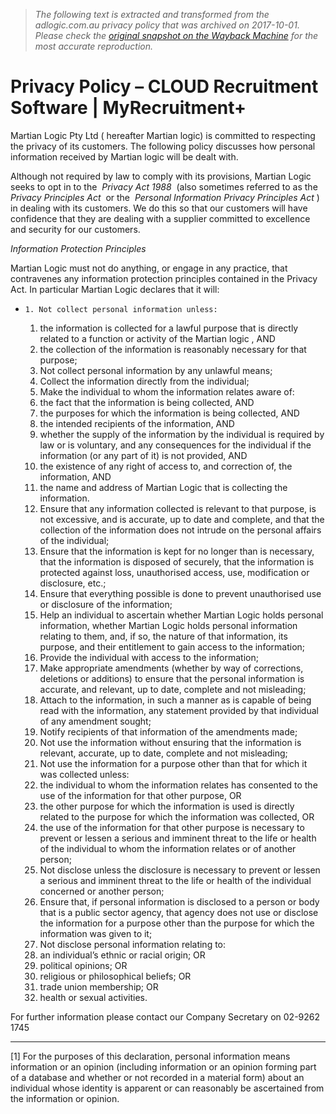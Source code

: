> *The following text is extracted and transformed from the adlogic.com.au privacy policy that was archived on 2017-10-01. Please check the [original snapshot on the Wayback Machine](https://web.archive.org/web/20171001140557id_/https%3A//myrecruitmentplus.com/privacy-policy) for the most accurate reproduction.*

# Privacy Policy – CLOUD Recruitment Software | MyRecruitment+

Martian Logic Pty Ltd ( hereafter Martian logic) is committed to respecting the privacy of its customers. The following policy discusses how personal information received by Martian logic will be dealt with.

Although not required by law to comply with its provisions, Martian Logic seeks to opt in to the  _Privacy Act 1988_  (also sometimes referred to as the  _Privacy Principles Act_  or the  _Personal Information Privacy Principles Act_ ) in dealing with its customers. We do this so that our customers will have confidence that they are dealing with a supplier committed to excellence and security for our customers.

 _Information Protection Principles_

Martian Logic must not do anything, or engage in any practice, that contravenes any information protection principles contained in the Privacy Act. In particular Martian Logic declares that it will:

  *     1. Not collect personal information unless:
      1. the information is collected for a lawful purpose that is directly related to a function or activity of the Martian logic , AND
      2. the collection of the information is reasonably necessary for that purpose;
    2. Not collect personal information by any unlawful means;
    3. Collect the information directly from the individual;
    4. Make the individual to whom the information relates aware of:
      1. the fact that the information is being collected, AND
      2. the purposes for which the information is being collected, AND
      3. the intended recipients of the information, AND
      4. whether the supply of the information by the individual is required by law or is voluntary, and any consequences for the individual if the information (or any part of it) is not provided, AND
      5. the existence of any right of access to, and correction of, the information, AND
      6. the name and address of Martian Logic that is collecting the information.
    5. Ensure that any information collected is relevant to that purpose, is not excessive, and is accurate, up to date and complete, and that the collection of the information does not intrude on the personal affairs of the individual;
    6. Ensure that the information is kept for no longer than is necessary, that the information is disposed of securely, that the information is protected against loss, unauthorised access, use, modification or disclosure, etc.;
    7. Ensure that everything possible is done to prevent unauthorised use or disclosure of the information;
    8. Help an individual to ascertain whether Martian Logic holds personal information, whether Martian Logic holds personal information relating to them, and, if so, the nature of that information, its purpose, and their entitlement to gain access to the information;
    9. Provide the individual with access to the information;
    10. Make appropriate amendments (whether by way of corrections, deletions or additions) to ensure that the personal information is accurate, and relevant, up to date, complete and not misleading;
    11. Attach to the information, in such a manner as is capable of being read with the information, any statement provided by that individual of any amendment sought;
    12. Notify recipients of that information of the amendments made;
    13. Not use the information without ensuring that the information is relevant, accurate, up to date, complete and not misleading;
    14. Not use the information for a purpose other than that for which it was collected unless:
      1. the individual to whom the information relates has consented to the use of the information for that other purpose, OR
      2. the other purpose for which the information is used is directly related to the purpose for which the information was collected, OR
      3. the use of the information for that other purpose is necessary to prevent or lessen a serious and imminent threat to the life or health of the individual to whom the information relates or of another person;
    15. Not disclose unless the disclosure is necessary to prevent or lessen a serious and imminent threat to the life or health of the individual concerned or another person;
    16. Ensure that, if personal information is disclosed to a person or body that is a public sector agency, that agency does not use or disclose the information for a purpose other than the purpose for which the information was given to it;
    17. Not disclose personal information relating to:
      1. an individual’s ethnic or racial origin; OR
      2. political opinions; OR
      3. religious or philosophical beliefs; OR
      4. trade union membership; OR
      5. health or sexual activities.



For further information please contact our Company Secretary on 02-9262 1745

* * *

[1] For the purposes of this declaration, personal information means information or an opinion (including information or an opinion forming part of a database and whether or not recorded in a material form) about an individual whose identity is apparent or can reasonably be ascertained from the information or opinion.

